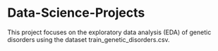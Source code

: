 # Data-Science-Projects
This project focuses on the exploratory data analysis (EDA) of genetic disorders using the dataset train_genetic_disorders.csv. 
